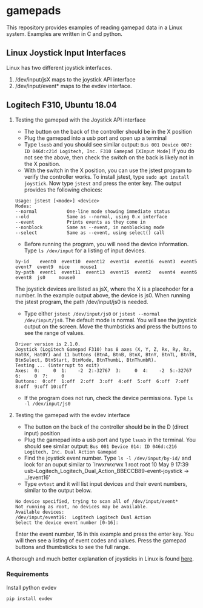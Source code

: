 # gamepads
This repository provides examples of reading gamepad data in a Linux system. Examples are written in C and python.

## Linux Joystick Input Interfaces
Linux has two different joystick interfaces.
1. /dev/input/jsX maps to the joystick API interface
2. /dev/input/event* maps to the evdev interface.

## Logitech F310, Ubuntu 18.04
1. Testing the gamepad with the Joystick API interface
   -   The button on the back of the controller should be in the X position
   -   Plug the gamepad into a usb port and open up a terminal
   -   Type `lsusb` and you should see similar output: `Bus 001 Device 007: ID 046d:c21d Logitech, Inc. F310 Gamepad [XInput Mode]`
   If you do not see the above, then check the switch on the back is likely not in the X position. 
   -   With the switch in the X position, you can use the jstest program to verify the controller works. To install jstest, type `sudo apt install joystick`. Now type `jstest` and press the enter key. The output provides the following choices:
      ```
      Usage: jstest [<mode>] <device>
      Modes:
      --normal           One-line mode showing immediate status
      --old              Same as --normal, using 0.x interface
      --event            Prints events as they come in
      --nonblock         Same as --event, in nonblocking mode
      --select           Same as --event, using select() call
      ```

   -   Before running the program, you will need the device information. Type `ls /dev/input` for a listing of input devices.
   
   
      ```
      by-id    event0  event10  event12  event14  event16  event3  event5  event7  event9  mice    mouse1
      by-path  event1  event11  event13  event15  event2   event4  event6  event8  js0     mouse0
      ```
      The joystick devices are listed as jsX, where the X is a placehoder for a number. In the example output above, the device is js0. When running the jstest program, the path /dev/input/js0 is needed.
   -   Type either `jstest /dev/input/js0` or `jstest --normal /dev/input/js0`. The default mode is normal. You will see the joystick output on the screen. Move the thumbsticks and press the buttons to see the range of values.
      ```
      Driver version is 2.1.0.
      Joystick (Logitech Gamepad F310) has 8 axes (X, Y, Z, Rx, Ry, Rz, Hat0X, Hat0Y) and 11 buttons (BtnA, BtnB, BtnX, BtnY, BtnTL, BtnTR, BtnSelect, BtnStart, BtnMode, BtnThumbL, BtnThumbR).
      Testing ... (interrupt to exit)
      Axes:  0:     0  1:    -2  2:-32767  3:     0  4:    -2  5:-32767  6:     0  7:     0 
      Buttons:  0:off  1:off  2:off  3:off  4:off  5:off  6:off  7:off  8:off  9:off 10:off 
      ```

   -   If the program does not run, check the device permissions. Type `ls -l /dev/input/js0` 
   
   
2. Testing the gamepad with the evdev interface
   -   The button on the back of the controller should be in the D (direct input) position
   -   Plug the gamepad into a usb port and type `lsusb` in the terminal. You should see similar output: `Bus 001 Device 014: ID 046d:c216 Logitech, Inc. Dual Action Gamepad`
   -   Find the joystick event number. Type `ls -l /dev/input/by-id/` and look for an ouput similar to `lrwxrwxrwx 1 root root 10 May  9 17:39 usb-Logitech_Logitech_Dual_Action_BBECCB89-event-joystick -> ../event16'
   -   Type `evtest` and it will list input devices and their event numbers, similar to the output below.
   ```
   No device specified, trying to scan all of /dev/input/event*
   Not running as root, no devices may be available.
   Available devices:
   /dev/input/event16:	Logitech Logitech Dual Action
   Select the device event number [0-16]: 
   ```
   Enter the event number, 16 in this example and press the enter key. You will then see a listing of event codes and values. Press the gamepad buttons and thumbsticks to see the full range.
   
 
 
 A thorough and much better explanation of joysticks in Linux is found [here](https://wiki.archlinux.org/index.php/Gamepad).
 
 
 ### Requirements
 Install python evdev
 ```
 pip install evdev
 ```
 
